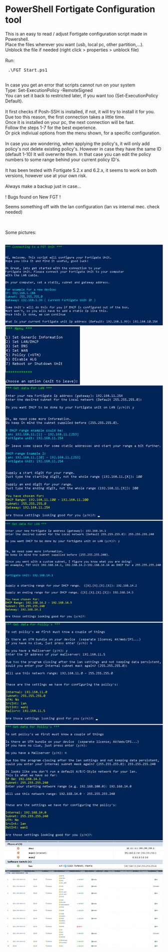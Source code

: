 # PowerShell Fortigate Configuration tool

This is an easy to read / adjust Fortigate configuration script made in Powershell.
<br/>Place the files wherever you want (usb, local pc, other partition,...).
<br/>Unblock the file if needed (right click > properties > unblock file)
<br/>
<br/>Run: <br/>

<pre> <span>.\FGT_Start.ps1 </span> </pre>

<br/>
In case you get an error that scripts cannot run on your system <br />
Type: Set-ExecutionPolicy -RemoteSigned 
<br/>You can set it back to restricted later, if you want too (Set-ExecutionPolicy Default).
<br/><br/>
It first checks if Posh-SSH is installed, if not, it will try to install it for you. 
Due too this reason, the first connection takes a little time. <br/>Once it is installed on your pc, the next connection will be fast.  
<br/>
Follow the steps 1-7 for the best experience.<br/>
Or pick indiviual options from the menu shown, for a specific configuration. <br/></br>
In case you are wondering, when applying the policy's, it will only add policy's not delete existing policy's.
However in case they have the same ID (default 1-10) It will overwrite them. 
In that case you can edit the policy numbers to some range behind your current policy ID's.
<br/><br/>
It has been tested with Fortigate 5.2.x and 6.2.x, it seems to work on both versions, however use at your own risk. <br/>
<br/> Always make a backup just in case...<br/>
<br/> ! Bugs found on New FGT ! 

Seems something off with the lan configuration (lan vs internal mec. check needed)

<br/></br>
Some pictures:
<br/><br/>

![alt text](/Pictures/FGT_Connect.png?raw=true "Connecting_FGT_Unit") <br/>
![alt text](/Pictures/FGT_Menu_Options.png?raw=true "FGT_Menu") <br/>
![alt text](/Pictures/FGT_Lan.png?raw=true "FGT_Lan_MOD") <br/>
![alt text](/Pictures/FGT_Lan_NoABCNet.png?raw=true "FGT_Lan_NoABCNet") <br/>
![alt text](/Pictures/FGT_Policy.png?raw=true "FGT_Pol_MOD") <br/>
![alt text](/Pictures/FGT_Policy_NoABCNet.png?raw=true "FGT_Pol_NoABCNet") <br/>
![alt text](/Pictures/FGT_Gui_Int.png?raw=true "FGT_GUI_interface") <br/>
![alt text](/Pictures/FGT_Gui_Policy.png?raw=true "FGT_GUI_Policy") <br/>
